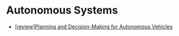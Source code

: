 # Autonomous Systems

- [[review]Planning and Decision-Making for Autonomous Vehicles](./autonomous-systems/planning&decision-making.md)
